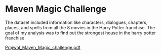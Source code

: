# Maven Magic Challenge
The dataset included information like characters, dialogues, chapters, places, and spells from all the 8 movies in the Harry Potter franchise. 
The goal of my analysis was to find out the strongest house in the harry potter franchise


[Prajwal_Maven_Magic_challenge.pdf](https://github.com/PrajwalNag/Harrypotter_Challenge/files/9151699/Prajwal_Maven_Magic_challenge.pdf)
